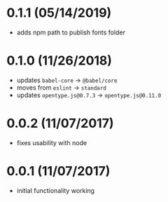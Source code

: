 # 0.1.1 (05/14/2019)

- adds npm path to publish fonts folder

# 0.1.0 (11/26/2018)

- updates `babel-core` -> `@babel/core`
- moves from `eslint` -> `standard`
- updates `opentype.js@0.7.3` -> `opentype.js@0.11.0`

# 0.0.2 (11/07/2017)

- fixes usability with node

# 0.0.1 (11/07/2017)

- initial functionality working
